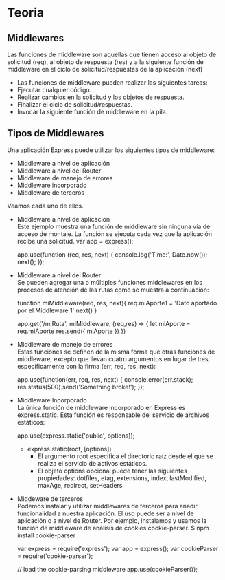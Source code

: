 # Teoria

## Middlewares

Las funciones de middleware son aquellas que tienen acceso al objeto de solicitud (req), al objeto de respuesta (res) y a la siguiente función de middleware en el ciclo de solicitud/respuestas de la aplicación (next)

- Las funciones de middleware pueden realizar las siguientes tareas:
- Ejecutar cualquier código.
- Realizar cambios en la solicitud y los objetos de respuesta.
- Finalizar el ciclo de solicitud/respuestas.
- Invocar la siguiente función de middleware en la pila.

## Tipos de Middlewares  
Una aplicación Express puede utilizar los siguientes tipos de middleware:
- Middleware a nivel de aplicación
- Middleware a nivel del Router
- Middleware de manejo de errores
- Middleware incorporado
- Middleware de terceros

Veamos cada uno de ellos.

- Middleware a nivel de aplicacion  
Este ejemplo muestra una función de middleware sin ninguna vía de acceso de montaje. La función se ejecuta cada vez que la aplicación recibe una solicitud.
    var app = express();
    
    app.use(function (req, res, next) {
      console.log('Time:', Date.now());
      next();
    });

- Middleware a nivel del Router  
Se pueden agregar una o múltiples funciones middlewares en los procesos de atención de las rutas como se muestra a continuación:

    function miMiddleware(req, res, next){
      req.miAporte1 = 'Dato aportado por el Middleware 1'
      next()
    }
    
    app.get('/miRuta', miMiddleware, (req,res) => {
      let miAporte = req.miAporte
      res.send({ miAporte })
    })

- Middleware de manejo de errores  
Estas funciones se definen de la misma forma que otras funciones de middleware, excepto que llevan cuatro argumentos en lugar de tres, específicamente con la firma (err, req, res, next):

    app.use(function(err, req, res, next) {
      console.error(err.stack);
      res.status(500).send('Something broke!');
    });

- Middleware Incorporado  
La única función de middleware incorporado en Express es express.static. Esta función es responsable del servicio de archivos estáticos:   

    app.use(express.static('public', options));

  - express.static(root, [options])
    - El argumento root especifica el directorio raíz desde el que se realiza el servicio de activos estáticos.
    - El objeto options opcional puede tener las siguientes propiedades: dotfiles, etag, extensions, index, lastModified, maxAge, redirect, setHeaders

- Middeware de terceros  
Podemos instalar y utilizar middlewares de terceros para añadir funcionalidad a nuestra aplicación. El uso puede ser a nivel de aplicación o a nivel de Router. Por ejemplo, instalamos y usamos la función de middleware de análisis de cookies cookie-parser.
    $ npm install cookie-parser

    var express = require('express');
    var app = express();
    var cookieParser = require('cookie-parser');
    
    // load the cookie-parsing middleware
    app.use(cookieParser());


